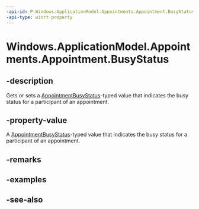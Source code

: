 ```yaml
---
-api-id: P:Windows.ApplicationModel.Appointments.Appointment.BusyStatus
-api-type: winrt property
---
```


<!-- Property syntax
public Windows.ApplicationModel.Appointments.AppointmentBusyStatus BusyStatus { get;  set; }
-->

# Windows.ApplicationModel.Appointments.Appointment.BusyStatus

## -description
Gets or sets a [AppointmentBusyStatus](appointmentbusystatus.md)-typed value that indicates the busy status for a participant of an appointment.

## -property-value
A [AppointmentBusyStatus](appointmentbusystatus.md)-typed value that indicates the busy status for a participant of an appointment.

## -remarks

## -examples

## -see-also
